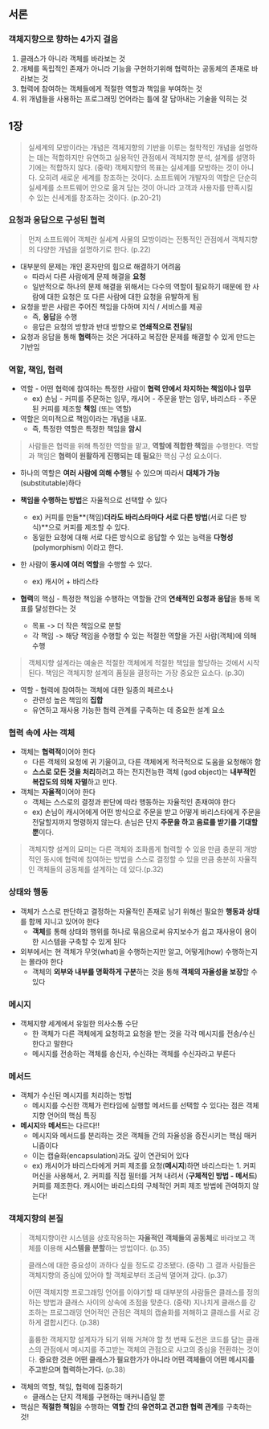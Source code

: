 ## 서론

### 객체지향으로 향하는 4가지 걸음

1.   클래스가 아니라 객체를 바라보는 것
2.   개체를 독립적인 존재가 아니라 기능을 구현하기위해 협력하는 공동체의 존재로 바라보는 것
3.   협력에 참여하는 객체들에게 적절한 역할과 책임을 부여하는 것
4.   위 개념들을 사용하는 프로그래밍 언어라는 틀에 잘 담아내는 기술을 익히는 것

## 1장

>   실세계의 모방이라는 개념은 객체지향의 기반을 이루는 철학적인 개념을 설명하는 데는 적합하지만 유연하고 실용적인 관점에서 객체지향 분석, 설계를 설명하기에는 적합하지 않다. (중략) 객체지향의 목표는 실세계를 모방하는 것이 아니다. 오히려 새로운 세계를 창조하는 것이다. 소프트웨어 개발자의 역할은 단순히 실세계를 소프트웨어 안으로 옮겨 담는 것이 아니라 고객과 사용자를 만족시킬 수 있는 신세계를 창조하는 것이다. (p.20-21)

### 요청과 응답으로 구성된 협력

>   먼저 소프트웨어 객체란 실세계 사물의 모방이라는 전통적인 관점에서 객체지향의 다양한 개념을 설명하기로 한다. (p.22)

*   대부분의 문제는 개인 혼자만의 힘으로 해결하기 어려움
    *   따라서 다른 사람에게 문제 해결을 **요청**
    *   일반적으로 하나의 문제 해결을 위해서는 다수의 역할이 필요하기 때문에 한 사람에 대한 요청은 또 다른 사람에 대한 요청을 유발하게 됨
*   요청을 받은 사람은 주어진 책임을 다하며 지식 / 서비스를 제공
    *   즉, **응답**을 수행
    *   응답은 요청의 방향과 반대 방향으로 **연쇄적으로 전달**됨
*   요청과 응답을 통해 **협력**하는 것은 거대하고 복잡한 문제를 해결할 수 있게 만드는 기반임

### 역할, 책임, 협력

*   역할 - 어떤 협력에 참여하는 특정한 사람이 **협력 안에서 차지하는 책임이나 임무**
    *   ex) 손님 - 커피를 주문하는 임무, 캐시어 - 주문을 받는 임무, 바리스타 - 주문된 커피를 제조할 **책임** (또는 역할)
*   역할은 의미적으로 책임이라는 개념을 내포.
    *   즉, 특정한 역할은 특정한 책임을 **암시**

>   사람들은 협력을 위해 특정한 역할을 맡고, **역할에 적합한 책임**을 수행한다. 역할과 책임은 **협력이 원활하게 진행되는 데 필요**한 핵심 구성 요소이다.

*   하나의 역할은 **여러 사람에 의해 수행**될 수 있으며 따라서 **대체가 가능**(substitutable)하다
*   **책임을 수행하는 방법**은 자율적으로 선택할 수 있다
    *   ex) 커피를 만들**(책임)**더라도 바리스타마다 서로 다른 방법**(서로 다른 방식)**으로 커피를 제조할 수 있다.
    *   동일한 요청에 대해 서로 다른 방식으로 응답할 수 있는 능력을 **다형성**(polymorphism) 이라고 한다.
*   한 사람이 **동시에 여러 역할**을 수행할 수 있다.
    *   ex) 캐시어 + 바리스타

*   **협력**의 핵심 - 특정한 책임을 수행하는 역할들 간의 **연쇄적인 요청과 응답**을 통해 목표를 달성한다는 것
    *   목표 -> 더 작은 책임으로 분할
    *   각 책임 -> 해당 책임을 수행할 수 있는 적절한 역할을 가진 사람(객체)에 의해 수행

>   객체지향 설계라는 예술은 적절한 객체에게 적절한 책임을 할당하는 것에서 시작된다. 책임은 객체지향 설계의 품질을 결정하는 가장 중요한 요소다. (p.30)

*   역할 - 협력에 참여하는 객체에 대한 일종의 페르소나
    *   관련성 높은 책임의 **집합**
    *   유연하고 재사용 가능한 협력 관계를 구축하는 데 중요한 설계 요소

### 협력 속에 사는 객체

*   객체는 **협력적**이어야 한다
    *   다른 객체의 요청에 귀 기울이고, 다른 객체에게 적극적으로 도움을 요청해야 함
    *   **스스로 모든 것을 처리**하려고 하는 전지전능한 객체 (god object)는 **내부적인 복잡도의 의해 자멸**하고 만다.
*   객체는 **자율적**이어야 한다
    *   객체는 스스로의 결정과 판단에 따라 행동하는 자율적인 존재여야 한다
    *   ex) 손님이 캐시어에게 어떤 방식으로 주문을 받고 어떻게 바리스타에게 주문을 전달할지까지 명령하지 않는다. 손님은 단지 **주문을 하고 음료를 받기를 기대할 뿐**이다.

>   객체지향 설계의 묘미는 다른 객체와 조화롭게 협력할 수 있을 만큼 충분히 개방적인 동시에 협력에 참여하는 방법을 스스로 결정할 수 있을 만큼 충분히 자율적인 객체들의 공동체를 설계하는 데 있다.(p.32)

### 상태와 행동

*   객체가 스스로 판단하고 결정하는 자율적인 존재로 남기 위해선 필요한 **행동과 상태**를 함께 지니고 있어야 한다
    *   **객체**를 통해 상태와 행위를 하나로 묶음으로써 유지보수가 쉽고 재사용이 용이한 시스템을 구축할 수 있게 된다
*   외부에서는 현 객체가 무엇(what)을 수행하는지만 알고, 어떻게(how) 수행하는지는 몰라야 한다
    *   객체의 **외부와 내부를 명확하게 구분**하는 것을 통해 **객체의 자율성을 보장**할 수 있다

### 메시지

*   객체지향 세계에서 유일한 의사소통 수단
    *   한 객체가 다른 객체에게 요청하고 요청을 받는 것을 각각 메시지를 전송/수신한다고 말한다
    *   메시지를 전송하는 객체를 송신자, 수신하는 객체를 수신자라고 부른다

### 메서드

*   객체가 수신된 메시지를 처리하는 방법
    *   메시지를 수신한 객체가 런타임에 실행할 메서드를 선택할 수 있다는 점은 객체지향 언어의 핵심 특징
*   **메시지**와 **메서드**는 다르다!!
    *   메시지와 메서드를 분리하는 것은 객체들 간의 자율성을 증진시키는 핵심 매커니즘이다
    *   이는 캡슐화(encapsulation)과도 깊이 연관되어 있다
    *   ex) 캐시어가 바리스타에게 커피 제조를 요청(**메시지**)하면 바리스타는 1. 커피머신을 사용해서, 2. 커피를 직접 필터를 거쳐 내려서 (**구체적인 방법 - 메서드**) 커피를 제조한다. 캐시어는 바리스타의 구체적인 커피 제조 방법에 관여하지 않는다!

### 객체지향의 본질

>   객체지향이란 시스템을 상호작용하는 **자율적인 객체들의 공동체**로 바라보고 객체를 이용해 **시스템을 분할**하는 방법이다. (p.35)

>   클래스에 대한 중요성이 과하다 싶을 정도로 강조됐다. (중략) 그 결과 사람들은 객체지향의 중심에 있어야 할 객체로부터 조금씩 멀어져 갔다. (p.37)
>
>   어떤 객체지향 프로그래밍 언어를 이야기할 때 대부분의 사람들은 클래스를 정의하는 방법과 클래스 사이의 상속에 초점을 맞춘다. (중략) 지나치게 클래스를 강조하는 프로그래밍 언어적인 관점은 객체의 캡슐화를 저해하고 클래스를 서로 강하게 결합시킨다. (p.38)
>
>   훌륭한 객체지향 설계자가 되기 위해 거쳐야 할 첫 번째 도전은 코드를 담는 클래스의 관점에서 메시지를 주고받는 객체의 관점으로 사고의 중심을 전환하는 것이다. **중요한 것은 어떤 클래스가 필요한가가 아니라 어떤 객체들이 어떤 메시지를 주고받으며 협력하는가다.** (p.38)

*   객체의 역할, 책임, 협력에 집중하기
    *   클래스는 단지 객체를 구현하는 매커니즘일 뿐
*   핵심은 **적절한 책임**을 수행하는 **역할 간**의 **유연하고 견고한 협력 관계**를 구축하는 것!





